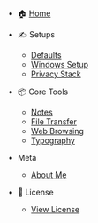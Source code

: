 - 🏠 [Home](README.md)

- ✍️ Setups
  - [Defaults](defaults.md)
  - [Windows Setup](winboot.md)
  - [Privacy Stack](shields-up.md)

- 📦 Core Tools
  - [Notes](notespace.md)
  - [File Transfer](transfer.md)
  - [Web Browsing](web.md)
  - [Typography](typography.md)

- Meta
  - [About Me](about-me.md)

- 📄 License
  - [View License](LICENSE.md)
